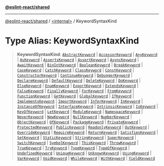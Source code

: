 [**@eslint-react/shared**](../../README.md)

***

[@eslint-react/shared](../../README.md) / [\<internal\>](../README.md) / KeywordSyntaxKind

# Type Alias: KeywordSyntaxKind

> **KeywordSyntaxKind**: [`AbstractKeyword`](../enumerations/SyntaxKind.md#abstractkeyword) \| [`AccessorKeyword`](../enumerations/SyntaxKind.md#accessorkeyword) \| [`AnyKeyword`](../enumerations/SyntaxKind.md#anykeyword) \| [`AsKeyword`](../enumerations/SyntaxKind.md#askeyword) \| [`AssertsKeyword`](../enumerations/SyntaxKind.md#assertskeyword) \| [`AssertKeyword`](../enumerations/SyntaxKind.md#assertkeyword) \| [`AsyncKeyword`](../enumerations/SyntaxKind.md#asynckeyword) \| [`AwaitKeyword`](../enumerations/SyntaxKind.md#awaitkeyword) \| [`BigIntKeyword`](../enumerations/SyntaxKind.md#bigintkeyword) \| [`BooleanKeyword`](../enumerations/SyntaxKind.md#booleankeyword) \| [`BreakKeyword`](../enumerations/SyntaxKind.md#breakkeyword) \| [`CaseKeyword`](../enumerations/SyntaxKind.md#casekeyword) \| [`CatchKeyword`](../enumerations/SyntaxKind.md#catchkeyword) \| [`ClassKeyword`](../enumerations/SyntaxKind.md#classkeyword) \| [`ConstKeyword`](../enumerations/SyntaxKind.md#constkeyword) \| [`ConstructorKeyword`](../enumerations/SyntaxKind.md#constructorkeyword) \| [`ContinueKeyword`](../enumerations/SyntaxKind.md#continuekeyword) \| [`DebuggerKeyword`](../enumerations/SyntaxKind.md#debuggerkeyword) \| [`DeclareKeyword`](../enumerations/SyntaxKind.md#declarekeyword) \| [`DefaultKeyword`](../enumerations/SyntaxKind.md#defaultkeyword) \| [`DeleteKeyword`](../enumerations/SyntaxKind.md#deletekeyword) \| [`DoKeyword`](../enumerations/SyntaxKind.md#dokeyword) \| [`ElseKeyword`](../enumerations/SyntaxKind.md#elsekeyword) \| [`EnumKeyword`](../enumerations/SyntaxKind.md#enumkeyword) \| [`ExportKeyword`](../enumerations/SyntaxKind.md#exportkeyword) \| [`ExtendsKeyword`](../enumerations/SyntaxKind.md#extendskeyword) \| [`FalseKeyword`](../enumerations/SyntaxKind.md#falsekeyword) \| [`FinallyKeyword`](../enumerations/SyntaxKind.md#finallykeyword) \| [`ForKeyword`](../enumerations/SyntaxKind.md#forkeyword) \| [`FromKeyword`](../enumerations/SyntaxKind.md#fromkeyword) \| [`FunctionKeyword`](../enumerations/SyntaxKind.md#functionkeyword) \| [`GetKeyword`](../enumerations/SyntaxKind.md#getkeyword) \| [`GlobalKeyword`](../enumerations/SyntaxKind.md#globalkeyword) \| [`IfKeyword`](../enumerations/SyntaxKind.md#ifkeyword) \| [`ImplementsKeyword`](../enumerations/SyntaxKind.md#implementskeyword) \| [`ImportKeyword`](../enumerations/SyntaxKind.md#importkeyword) \| [`InferKeyword`](../enumerations/SyntaxKind.md#inferkeyword) \| [`InKeyword`](../enumerations/SyntaxKind.md#inkeyword) \| [`InstanceOfKeyword`](../enumerations/SyntaxKind.md#instanceofkeyword) \| [`InterfaceKeyword`](../enumerations/SyntaxKind.md#interfacekeyword) \| [`IntrinsicKeyword`](../enumerations/SyntaxKind.md#intrinsickeyword) \| [`IsKeyword`](../enumerations/SyntaxKind.md#iskeyword) \| [`KeyOfKeyword`](../enumerations/SyntaxKind.md#keyofkeyword) \| [`LetKeyword`](../enumerations/SyntaxKind.md#letkeyword) \| [`ModuleKeyword`](../enumerations/SyntaxKind.md#modulekeyword) \| [`NamespaceKeyword`](../enumerations/SyntaxKind.md#namespacekeyword) \| [`NeverKeyword`](../enumerations/SyntaxKind.md#neverkeyword) \| [`NewKeyword`](../enumerations/SyntaxKind.md#newkeyword) \| [`NullKeyword`](../enumerations/SyntaxKind.md#nullkeyword) \| [`NumberKeyword`](../enumerations/SyntaxKind.md#numberkeyword) \| [`ObjectKeyword`](../enumerations/SyntaxKind.md#objectkeyword) \| [`OfKeyword`](../enumerations/SyntaxKind.md#ofkeyword) \| [`PackageKeyword`](../enumerations/SyntaxKind.md#packagekeyword) \| [`PrivateKeyword`](../enumerations/SyntaxKind.md#privatekeyword) \| [`ProtectedKeyword`](../enumerations/SyntaxKind.md#protectedkeyword) \| [`PublicKeyword`](../enumerations/SyntaxKind.md#publickeyword) \| [`ReadonlyKeyword`](../enumerations/SyntaxKind.md#readonlykeyword) \| [`OutKeyword`](../enumerations/SyntaxKind.md#outkeyword) \| [`OverrideKeyword`](../enumerations/SyntaxKind.md#overridekeyword) \| [`RequireKeyword`](../enumerations/SyntaxKind.md#requirekeyword) \| [`ReturnKeyword`](../enumerations/SyntaxKind.md#returnkeyword) \| [`SatisfiesKeyword`](../enumerations/SyntaxKind.md#satisfieskeyword) \| [`SetKeyword`](../enumerations/SyntaxKind.md#setkeyword) \| [`StaticKeyword`](../enumerations/SyntaxKind.md#statickeyword) \| [`StringKeyword`](../enumerations/SyntaxKind.md#stringkeyword) \| [`SuperKeyword`](../enumerations/SyntaxKind.md#superkeyword) \| [`SwitchKeyword`](../enumerations/SyntaxKind.md#switchkeyword) \| [`SymbolKeyword`](../enumerations/SyntaxKind.md#symbolkeyword) \| [`ThisKeyword`](../enumerations/SyntaxKind.md#thiskeyword) \| [`ThrowKeyword`](../enumerations/SyntaxKind.md#throwkeyword) \| [`TrueKeyword`](../enumerations/SyntaxKind.md#truekeyword) \| [`TryKeyword`](../enumerations/SyntaxKind.md#trykeyword) \| [`TypeKeyword`](../enumerations/SyntaxKind.md#typekeyword) \| [`TypeOfKeyword`](../enumerations/SyntaxKind.md#typeofkeyword) \| [`UndefinedKeyword`](../enumerations/SyntaxKind.md#undefinedkeyword) \| [`UniqueKeyword`](../enumerations/SyntaxKind.md#uniquekeyword) \| [`UnknownKeyword`](../enumerations/SyntaxKind.md#unknownkeyword) \| [`UsingKeyword`](../enumerations/SyntaxKind.md#usingkeyword) \| [`VarKeyword`](../enumerations/SyntaxKind.md#varkeyword) \| [`VoidKeyword`](../enumerations/SyntaxKind.md#voidkeyword) \| [`WhileKeyword`](../enumerations/SyntaxKind.md#whilekeyword) \| [`WithKeyword`](../enumerations/SyntaxKind.md#withkeyword) \| [`YieldKeyword`](../enumerations/SyntaxKind.md#yieldkeyword)
